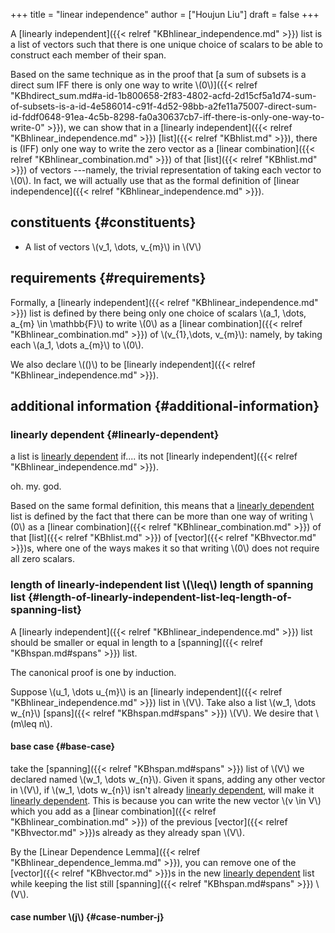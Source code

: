 +++
title = "linear independence"
author = ["Houjun Liu"]
draft = false
+++

A [linearly independent]({{< relref "KBhlinear_independence.md" >}}) list is a list of vectors such that there is one unique choice of scalars to be able to construct each member of their span.

Based on the same technique as in the proof that [a sum of subsets is a direct sum IFF there is only one way to write \\(0\\)]({{< relref "KBhdirect_sum.md#a-id-1b800658-2f83-4802-acfd-2d15cf5a1d74-sum-of-subsets-is-a-id-4e586014-c91f-4d52-98bb-a2fe11a75007-direct-sum-id-fddf0648-91ea-4c5b-8298-fa0a30637cb7-iff-there-is-only-one-way-to-write-0" >}}), we can show that in a [linearly independent]({{< relref "KBhlinear_independence.md" >}}) [list]({{< relref "KBhlist.md" >}}), there is (IFF) only one way to write the zero vector as a [linear combination]({{< relref "KBhlinear_combination.md" >}}) of that [list]({{< relref "KBhlist.md" >}}) of vectors ---namely, the trivial representation of taking each vector to \\(0\\). In fact, we will actually use that as the formal definition of [linear independence]({{< relref "KBhlinear_independence.md" >}}).


## constituents {#constituents}

-   A list of vectors \\(v\_1, \dots, v\_{m}\\) in \\(V\\)


## requirements {#requirements}

Formally, a [linearly independent]({{< relref "KBhlinear_independence.md" >}}) list is defined by there being only one choice of scalars \\(a\_1, \dots, a\_{m} \in \mathbb{F}\\) to write \\(0\\) as a [linear combination]({{< relref "KBhlinear_combination.md" >}}) of \\(v\_{1},\dots, v\_{m}\\): namely, by taking each \\(a\_1, \dots a\_{m}\\) to \\(0\\).

We also declare \\(()\\) to be [linearly independent]({{< relref "KBhlinear_independence.md" >}}).


## additional information {#additional-information}


### linearly dependent {#linearly-dependent}

a list is [linearly dependent](#linearly-dependent) if.... its not [linearly independent]({{< relref "KBhlinear_independence.md" >}}).

oh. my. god.

Based on the same formal definition, this means that a [linearly dependent](#linearly-dependent) list is defined by the fact that there can be more than one way of writing \\(0\\) as a [linear combination]({{< relref "KBhlinear_combination.md" >}}) of that [list]({{< relref "KBhlist.md" >}}) of [vector]({{< relref "KBhvector.md" >}})s, where one of the ways makes it so that writing \\(0\\) does not require all zero scalars.


### length of linearly-independent list \\(\leq\\) length of spanning list {#length-of-linearly-independent-list-leq-length-of-spanning-list}

A [linearly independent]({{< relref "KBhlinear_independence.md" >}}) list should be smaller or equal in length to a [spanning]({{< relref "KBhspan.md#spans" >}}) list.

The canonical proof is one by induction.

Suppose \\(u\_1, \dots u\_{m}\\) is an [linearly independent]({{< relref "KBhlinear_independence.md" >}}) list in \\(V\\). Take also a list \\(w\_1, \dots w\_{n}\\) [spans]({{< relref "KBhspan.md#spans" >}}) \\(V\\). We desire that \\(m\leq n\\).


#### base case {#base-case}

take the [spanning]({{< relref "KBhspan.md#spans" >}}) list of \\(V\\) we declared named \\(w\_1, \dots w\_{n}\\). Given it spans, adding any other vector in \\(V\\), if \\(w\_1, \dots w\_{n}\\) isn't already [linearly dependent](#linearly-dependent), will make it [linearly dependent](#linearly-dependent). This is because you can write the new vector \\(v \in V\\) which you add as a [linear combination]({{< relref "KBhlinear_combination.md" >}}) of the previous [vector]({{< relref "KBhvector.md" >}})s already as they already span \\(V\\).

By the [Linear Dependence Lemma]({{< relref "KBhlinear_dependence_lemma.md" >}}), you can remove one of the [vector]({{< relref "KBhvector.md" >}})s in the new [linearly dependent](#linearly-dependent) list while keeping the list still [spanning]({{< relref "KBhspan.md#spans" >}}) \\(V\\).


#### case number \\(j\\) {#case-number-j}
